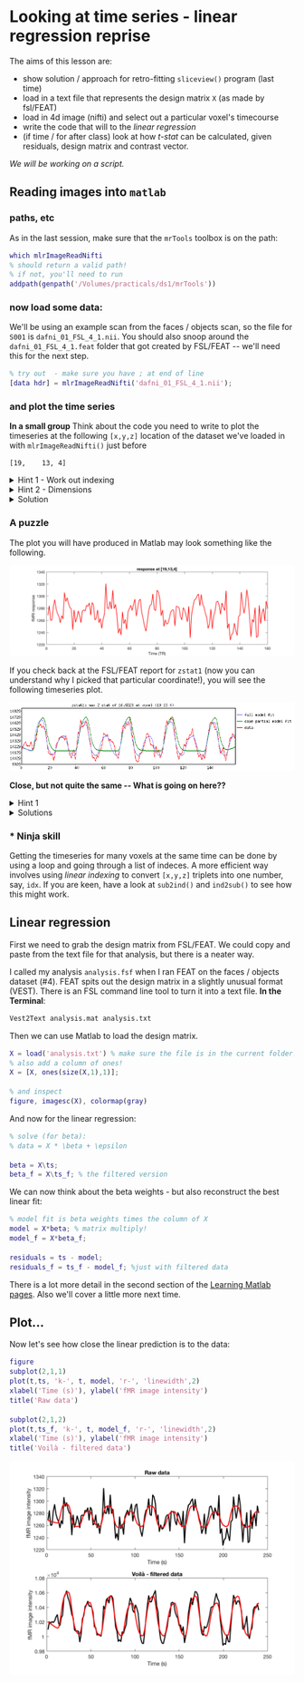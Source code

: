 # Looking at time series - linear regression reprise

The aims of this lesson are:

  - show solution / approach for retro-fitting ``sliceview()`` program (last time)
  - load in a text file that represents the design matrix ``X`` (as made by fsl/FEAT)
  - load in 4d image (nifti) and select out a particular voxel's timecourse
  - write the code that will to the *linear regression*  
  - (if time / for after class) look at how *t-stat* can be calculated, given residuals, design matrix and contrast vector.

*We will be working on a script.*

## Reading images into ``matlab``

### paths, etc

As in the last session, make sure that the ``mrTools`` toolbox is on the path:

```Matlab
which mlrImageReadNifti
% should return a valid path!
% if not, you'll need to run
addpath(genpath('/Volumes/practicals/ds1/mrTools'))
```

### now load some data:

We'll be using an example scan from the faces / objects scan, so the file for ``S001`` is ``dafni_01_FSL_4_1.nii``. You should also snoop around the ``dafni_01_FSL_4_1.feat`` folder that got created by FSL/FEAT -- we'll need this for the next step.

```matlab
% try out  - make sure you have ; at end of line
[data hdr] = mlrImageReadNifti('dafni_01_FSL_4_1.nii');
```

### and plot the time series

**In a small group** Think about the code you need to write to plot the timeseries at the following ``[x,y,z]`` location of the dataset we've loaded in with ``mlrImageReadNifti()`` just before

```text
[19,	13, 4]
```

<details>
<summary>Hint 1 - Work out indexing</summary><p>

What's the indexing you need to fix one ``x`` value, one ``y`` value, and one ``z`` value - and get **all** values across time?

</details>

<details>
<summary>Hint 2 - Dimensions</summary><p>

An array that has size ``[1, 1, 1, 160]`` is still 4D in Matlab. What command do you need to make this the size ``[160]`` - 1D?

If you are stuck read the help on "singleton dimensions".

</details>


<details>
<summary>Solution</summary><p>


<pre>
<code>
[data hdr] = mlrImageReadNifti('dafni_01_FSL_4_1.nii');
ts = squeeze( data(19,13,4,:) );  % nest, so it can go on 1 line

figure, plot(ts, 'r-', 'linewidth', 2)
xlabel('Time (TR)'); ylabel('fMRI response')
title('response at [19,13,4]')
</code>
</pre>
</p></details>


### A puzzle

The plot you will have produced in Matlab may look something like the following.

![matlab timeseries](timeseries_scan4+19+13+4.png)


If you check back at the FSL/FEAT report for ``zstat1`` (now you can understand why I picked that particular coordinate!), you will see the following timeseries plot.

![fsl/feat timeseries](tsplot_zstat1.png)

**Close, but not quite the same -- What is going on here??**


<details>
<summary>Hint 1</summary><p>

Data are often pre-processed. Which data is "raw", which may reflect some pre-processing?

</details>

<details>
<summary>Solutions</summary><p>

The data shown in the FSL/FEAT report is _not_ raow - but has been pre-processed (motion-corrected, temporally filtered, spatially blurred, ...). That intermediate data is by default stored in a nifti file called ``filtered_func_data`` (it will be stored as a ``hdr/img`` pair)

<pre>
<code>
% specifying path also works!
[data_f hdr_f] = mlrImageReadNifti('dafni_01_FSL_4_1.feat/filtered_func_data.img');
ts_f = squeeze( data_f(19,13,4,:) );  % nest, so it can go on 1 line

figure, plot(ts_f, 'r-', 'linewidth', 2)
xlabel('Time (TR)'); ylabel('fMRI response')
title('*filtered* data at [19,13,4]')

% can also look at both of them at the same times:
% but note! different y-axes
t = hdr.pixdim(5) .* (1:numel(ts)); % TR -> s
figure, plotyy(t, ts, t, ts_f);

</code>
</pre>
</p>
</details>

### * Ninja skill

Getting the timeseries for many voxels at the same time can be done by using a loop and going through a list of indeces. A more efficient way involves using *linear indexing* to convert ``[x,y,z]`` triplets into one number, say, ``idx``. If you are keen, have a look at ``sub2ind()`` and ``ind2sub()`` to see how this might work.

## Linear regression

First we need to grab the design matrix from FSL/FEAT. We could copy and paste from the text file for that analysis, but there is a neater way.

I called my analysis ``analysis.fsf`` when I ran FEAT on the faces / objects dataset (#4). FEAT spits out the design matrix in a slightly unusual format (VEST). There is an FSL command line tool to turn it into a text file. **In the Terminal**:

```bash
Vest2Text analysis.mat analysis.txt
```

Then we can use Matlab to load the design matrix.

```matlab
X = load('analysis.txt') % make sure the file is in the current folder!
% also add a column of ones!
X = [X, ones(size(X,1),1)];

% and inspect
figure, imagesc(X), colormap(gray)
```

And now for the linear regression:

```matlab
% solve (for beta):
% data = X * \beta + \epsilon

beta = X\ts;
beta_f = X\ts_f; % the filtered version
```

We can now think about the beta weights - but also reconstruct the best linear fit:

```matlab
% model fit is beta weights times the column of X  
model = X*beta; % matrix multiply!
model_f = X*beta_f;

residuals = ts - model;
residuals_f = ts_f - model_f; %just with filtered data
```


There is a lot more detail in the second section of the [Learning Matlab pages](http://schluppeck.github.io/learningMatlab/). Also we'll cover a little more next time.

## Plot...

Now let's see how close the linear prediction is to the data:

```matlab
figure
subplot(2,1,1)
plot(t,ts, 'k-', t, model, 'r-', 'linewidth',2)
xlabel('Time (s)'), ylabel('fMR image intensity')
title('Raw data')

subplot(2,1,2)
plot(t,ts_f, 'k-', t, model_f, 'r-', 'linewidth',2)
xlabel('Time (s)'), ylabel('fMR image intensity')
title('Voilà - filtered data')
```

![the final result](linear-regression.png)
